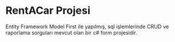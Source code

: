 
# RentACar Projesi

Entity Framework Model First ile yapılmış, sql işlemlerinde CRUD ve raporlama sorguları mevcut 
olan bir c# form projesidir.